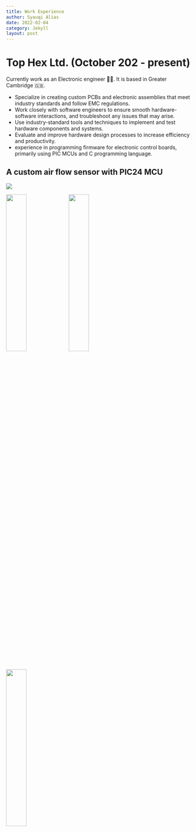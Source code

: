 ```yaml
---
title: Work Experience
author: Syauqi Alias
date: 2022-02-04
category: Jekyll
layout: post
---
```


# Top Hex Ltd. (October 202 - present)
Currently work as an Electronic engineer 🧑‍🔬. It is based in Greater Cambridge 🇬🇧.

- Specialize in creating custom PCBs and electronic assemblies that meet industry standards and follow EMC regulations. 
- Work closely with software engineers to ensure smooth hardware-software interactions, and troubleshoot any issues that may arise. 
- Use industry-standard tools and techniques to implement and test hardware components and systems. 
- Evaluate and improve hardware design processes to increase efficiency and productivity. 
- experience in programming firmware for electronic control boards, primarily using PIC MCUs and C programming language.

## A custom air flow sensor with PIC24 MCU
<img src="https://syauqi-alias.github.io/assets/schem.jpg"  />

<p float="left">
  <img src="https://syauqi-alias.github.io/assets/pcb3.jpg" width="33%" />
  <img src="https://syauqi-alias.github.io/assets/pcb2.jpg" width="33%" />
  <img src="https://syauqi-alias.github.io/assets/pcb1.jpg" width="33%" />
</p>
